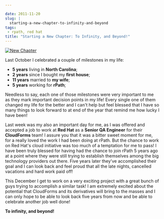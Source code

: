 ```yaml
---

date: 2011-11-20
slug: |
  starting-a-new-chapter-to-infinity-and-beyond
tags:
 - rpath, red hat
title: "Starting a New Chapter: To Infinity, and Beyond!"
---
```


[![New
Chapter](http://farm5.staticflickr.com/4015/4404707325_3368a9e022_m_d.jpg)](http://www.flickr.com/photos/koalazymonkey/4404707325/)

Last October I celebrated a couple of milestones in my life:

-   **5 years** living in **North Carolina**;
-   **2 years** since I bought my **first house**;
-   **11 years** married to **my wife**;
-   **5 years** working for **rPath**;

Needless to say, each one of those milestones were very important to me
as they mark important decision points in my life! Every single one of
them changed my life for the better and I can't help but feel blessed
that I have so many things to look forward to at end of the year that
remind me how lucky I have been!

Last week was my also an important day for me, as I was offered and
accepted a job to work at **Red Hat** as a **Senior QA Engineer** for
their **CloudForms** team! I assure you that it was a bitter sweet
moment for me, for a really loved the work I had been doing at rPath.
But the chance to work on Red Hat's cloud initiative was too much of a
temptation for me to pass! I have been truly blessed for having had the
chance to join rPath 5 years ago at a point where they were still trying
to establish themselves among the big technology providers out there.
Five years later they've accomplished their goal and I can look back and
feel proud that all the late nights, cancelled vacations and hard work
paid off!

This December I get to work on a very exciting project with a great
bunch of guys trying to accomplish a similar task! I am extremely
excited about the potential that CloudForms and its derivatives will
bring to the masses and I can only hope to be able to look back five
years from now and be able to celebrate another job well done!

**To infinity, and beyond!**
